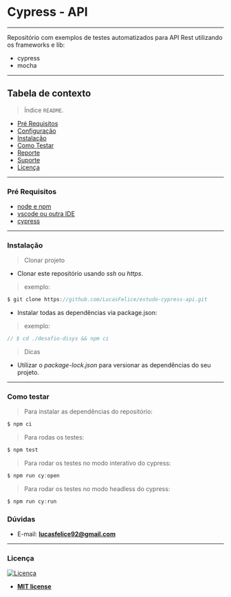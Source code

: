 # Cypress - API

-----------------------

Repositório com exemplos de testes automatizados para API Rest utilizando os frameworks e lib:
- cypress
- mocha

-----------------------


## Tabela de contexto

> Índice `README`.

  - [Pré Requisitos](#pré-requisitos)
  - [Configuração](#configuração)
  - [Instalação](#instalação)
  - [Como Testar](#como-testar)
  - [Reporte](#report)
  - [Suporte](#suporte)
  - [Licença](#licença)

-----------------------

### Pré Requisitos

- [node e npm](https://nodejs.org/en/)
- [vscode ou outra IDE](https://code.visualstudio.com/download)
- [cypress](https://www.cypress.io/)

-----------------------

### Instalação

> Clonar projeto

- Clonar este repositório usando _ssh_ ou _https_.

> exemplo:

```js
$ git clone https://github.com/LucasFelice/estudo-cypress-api.git
```

- Instalar todas as dependências via package.json:

> exemplo:

```js
// $ cd ./desafio-disys && npm ci 
```


> Dicas

- Utilizar o _package-lock.json_ para versionar as dependências do seu projeto.


-----------------------

### Como testar

> Para instalar as dependências do repositório:

```js
$ npm ci
```

> Para rodas os testes:

```js
$ npm test
```

> Para rodar os testes no modo interativo do cypress:

```js
$ npm run cy:open
```

> Para rodar os testes no modo headless do cypress:

```js
$ npm run cy:run
```


### Dúvidas

- E-mail: **lucasfelice92@gmail.com**


-----------------------

### Licença

[![Licença](http://img.shields.io/:license-mit-blue.svg?style=flat-square)](http://badges.mit-license.org)

- **[MIT license](http://opensource.org/licenses/mit-license.php)**
